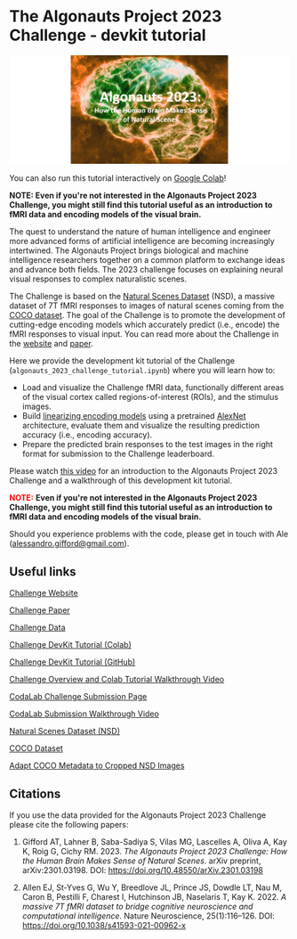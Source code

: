 # **The Algonauts Project 2023 Challenge - devkit tutorial**

![Algonauts 2023 logo](algonauts_2023_logo.png)

You can also run this tutorial interactively on [Google Colab][colab]!

**NOTE: Even if you're not interested in the Algonauts Project 2023 Challenge, you might still find this tutorial useful as an introduction to fMRI data and encoding models of the visual brain.**

The quest to understand the nature of human intelligence and engineer more advanced forms of artificial intelligence are becoming increasingly intertwined. The Algonauts Project brings biological and machine intelligence researchers together on a common platform to exchange ideas and advance both fields. The 2023 challenge focuses on explaining neural visual responses to complex naturalistic scenes.

The Challenge is based on the [Natural Scenes Dataset][nsd] (NSD), a massive dataset of 7T fMRI responses to images of natural scenes coming from the [COCO dataset][coco]. The goal of the Challenge is to promote the development of cutting-edge encoding models which accurately predict (i.e., encode) the fMRI responses to visual input. You can read more about the Challenge in the [website][web] and [paper][paper].

Here we provide the development kit tutorial of the Challenge (`algonauts_2023_challenge_tutorial.ipynb`) where you will learn how to:
* Load and visualize the Challenge fMRI data, functionally different areas of the visual cortex called regions-of-interest (ROIs), and the stimulus images.
* Build [linearizing encoding models][encoding] using a pretrained [AlexNet][alexnet] architecture, evaluate them and visualize the resulting prediction accuracy (i.e., encoding accuracy).
* Prepare the predicted brain responses to the test images in the right format for submission to the Challenge leaderboard.

Please watch [this video][video] for an introduction to the Algonauts Project 2023 Challenge and a walkthrough of this development kit tutorial.

<font color='red'><b>NOTE:</b></font>  **Even if you're not interested in the Algonauts Project 2023 Challenge, you might still find this tutorial useful as an introduction to fMRI data and encoding models of the visual brain.**

Should you experience problems with the code, please get in touch with Ale (alessandro.gifford@gmail.com).

[nsd]: https://doi.org/10.1038/s41593-021-00962-x
[coco]: https://cocodataset.org/#home
[web]: http://algonauts.csail.mit.edu
[paper]: https://arxiv.org/abs/2301.03198
[encoding]: https://www.sciencedirect.com/science/article/pii/S1053811910010657
[alexnet]: https://arxiv.org/abs/1404.5997
[colab]: https://colab.research.google.com/drive/1bLJGP3bAo_hAOwZPHpiSHKlt97X9xsUw?usp=share_link
[video]: https://youtu.be/KlwSDpxUX6k



## Useful links

[Challenge Website][website]

[Challenge Paper][paper]

[Challenge Data][data]

[Challenge DevKit Tutorial (Colab)][tutorial_colab]

[Challenge DevKit Tutorial (GitHub)][tutorial_github]

[Challenge Overview and Colab Tutorial Walkthrough Video][video]

[CodaLab Challenge Submission Page][codalab]

[CodaLab Submission Walkthrough Video][codalab_video]

[Natural Scenes Dataset (NSD)][nsd]

[COCO Dataset][coco]

[Adapt COCO Metadata to Cropped NSD Images][adapt_coco_meta]

[website]: http://algonauts.csail.mit.edu
[paper]: https://arxiv.org/abs/2301.03198
[data]: https://docs.google.com/forms/d/e/1FAIpQLSehZkqZOUNk18uTjRTuLj7UYmRGz-OkdsU25AyO3Wm6iAb0VA/viewform?usp=sf_link
[tutorial_colab]: https://colab.research.google.com/drive/1bLJGP3bAo_hAOwZPHpiSHKlt97X9xsUw?usp=share_link
[tutorial_github]: https://github.com/gifale95/algonauts_2023
[video]: https://youtu.be/KlwSDpxUX6k
[codalab]: https://codalab.lisn.upsaclay.fr/competitions/9304
[codalab_video]: https://youtu.be/6b8OuMSXIpA
[nsd]: https://naturalscenesdataset.org/
[coco]: https://cocodataset.org/#home
[adapt_coco_meta]: https://github.com/styvesg/nsd_gnet8x/blob/main/data_preparation.ipynb



## Citations

If you use the data provided for the Algonauts Project 2023 Challenge please cite the following papers:
1. Gifford AT, Lahner B, Saba-Sadiya S, Vilas MG, Lascelles A, Oliva A, Kay K, Roig G, Cichy RM. 2023. *The Algonauts Project 2023 Challenge: How the Human Brain Makes Sense of Natural Scenes*. arXiv preprint, arXiv:2301.03198. DOI: https://doi.org/10.48550/arXiv.2301.03198

2. Allen EJ, St-Yves G, Wu Y, Breedlove JL, Prince JS, Dowdle LT, Nau M, Caron B, Pestilli F, Charest I, Hutchinson JB, Naselaris T, Kay K. 2022. *A massive 7T fMRI dataset to bridge cognitive neuroscience and computational intelligence*. Nature Neuroscience, 25(1):116–126. DOI: https://doi.org/10.1038/s41593-021-00962-x
